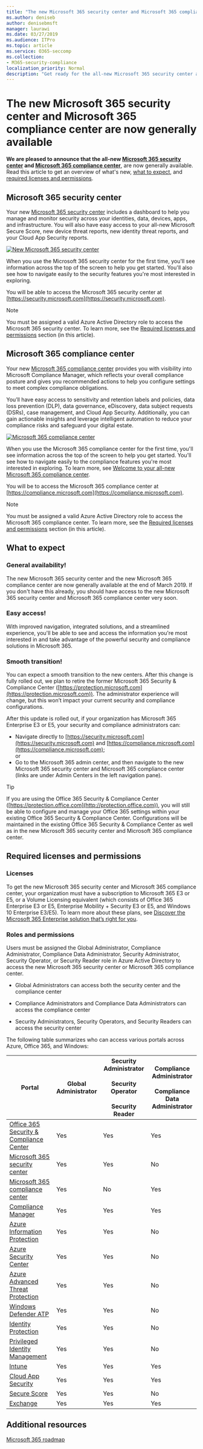```yaml
---
title: "The new Microsoft 365 security center and Microsoft 365 compliance center are now generally available"
ms.author: deniseb
author: denisebmsft
manager: laurawi
ms.date: 03/27/2019
ms.audience: ITPro
ms.topic: article
ms.service: O365-seccomp
ms.collection:
- M365-security-compliance
localization_priority: Normal
description: "Get ready for the all-new Microsoft 365 security center and compliance center"
---
```


# The new Microsoft 365 security center and Microsoft 365 compliance center are now generally available

**We are pleased to announce that the all-new [Microsoft 365 security center](#microsoft-365-security-center) and [Microsoft 365 compliance center](#microsoft-365-compliance-center)**, are now generally available. Read this article to get an overview of what's new, [what to expect](#what-to-expect), and [required licenses and permissions](#required-licenses-and-permissions).

## Microsoft 365 security center

Your new [Microsoft 365 security center](overview-security-center.md) includes a dashboard to help you manage and monitor security across your identities, data, devices, apps, and infrastructure. You will also have easy access to your all-new Microsoft Secure Score, new device threat reports, new identity threat reports, and your Cloud App Security reports. 

[![New Microsoft 365 security center](media/m365-security-center.png)](overview-security-center.md)

When you use the Microsoft 365 security center for the first time, you'll see information across the top of the screen to help you get started. You'll also see how to navigate easily to the security features you're most interested in exploring.

You will be able to access the Microsoft 365 security center at [https://security.microsoft.com](https://security.microsoft.com). 

> [!NOTE]
> You must be assigned a valid Azure Active Directory role to access the Microsoft 365 security center. To learn more, see the [Required licenses and permissions](#required-licenses-and-permissions) section (in this article).

## Microsoft 365 compliance center

Your new [Microsoft 365 compliance center](microsoft-365-compliance-center.md) provides you with visibility into Microsoft Compliance Manager, which reflects your overall compliance posture and gives you recommended actions to help you configure settings to meet complex compliance obligations. 

You’ll have easy access to sensitivity and retention labels and policies, data loss prevention (DLP), data governance, eDiscovery, data subject requests (DSRs), case management, and Cloud App Security. Additionally, you can gain actionable insights and leverage intelligent automation to reduce your compliance risks and safeguard your digital estate. 

[![Microsoft 365 compliance center](media/m365-compliance-center.png)](microsoft-365-compliance-center.md)

When you use the Microsoft 365 compliance center for the first time, you'll see information across the top of the screen to help you get started. You'll see how to navigate easily to the compliance features you're most interested in exploring. To learn more, see [Welcome to your all-new Microsoft 365 compliance center](microsoft-365-compliance-center.md).

You will be to access the Microsoft 365 compliance center at [https://compliance.microsoft.com](https://compliance.microsoft.com).  

> [!NOTE]
> You must be assigned a valid Azure Active Directory role to access the Microsoft 365 compliance center. To learn more, see the [Required licenses and permissions](#required-licenses-and-permissions) section (in this article).

## What to expect

### General availability!

The new Microsoft 365 security center and the new Microsoft 365 compliance center are now generally available at the end of March 2019. If you don't have this already, you should have access to the new Microsoft 365 security center and Microsoft 365 compliance center very soon.

### Easy access!

With improved navigation, integrated solutions, and a streamlined experience, you'll be able to see and access the information you're most interested in and take advantage of the powerful security and compliance solutions in Microsoft 365.

### Smooth transition!

You can expect a smooth transition to the new centers. After this change is fully rolled out, we plan to retire the former Microsoft 365 Security & Compliance Center ([https://protection.microsoft.com](https://protection.microsoft.com)). The administrator experience will change, but this won’t impact your current security and compliance configurations.

After this update is rolled out, if your organization has Microsoft 365 Enterprise E3 or E5, your security and compliance administrators can:

- Navigate directly to [https://security.microsoft.com](https://security.microsoft.com) and [https://compliance.microsoft.com](https://compliance.microsoft.com); <br>or  
- Go to the Microsoft 365 admin center, and then navigate to the new Microsoft 365 security center and Microsoft 365 compliance center (links are under Admin Centers in the left navigation pane).

> [!TIP]
> If you are using the Office 365 Security & Compliance Center ([https://protection.office.com](http://protection.office.com)), you will still be able to configure and manage your Office 365 settings within your existing Office 365 Security & Compliance Center. Configurations will be maintained in the existing Office 365 Security & Compliance Center as well as in the new Microsoft 365 security center and Microsoft 365 compliance center.  

## Required licenses and permissions

### Licenses

To get the new Microsoft 365 security center and Microsoft 365 compliance center, your organization must have a subscription to Microsoft 365 E3 or E5, or a Volume Licensing equivalent (which consists of Office 365 Enterprise E3 or E5, Enterprise Mobility + Security E3 or E5, and Windows 10 Enterprise E3/E5). To learn more about these plans, see [Discover the Microsoft 365 Enterprise solution that’s right for you](https://www.microsoft.com/microsoft-365/compare-all-microsoft-365-plans).

### Roles and permissions

Users must be assigned the Global Administrator, Compliance Administrator, Compliance Data Administrator, Security Administrator, Security Operator, or Security Reader role in Azure Active Directory to access the new Microsoft 365 security center or Microsoft 365 compliance center.

- Global Administrators can access both the security center and the compliance center

- Compliance Administrators and Compliance Data Administrators can access the compliance center

- Security Administrators, Security Operators, and Security Readers can access the security center

The following table summarizes who can access various portals across Azure, Office 365, and Windows:

|Portal<br/>  |Global<br/>Administrator  |Security Administrator<br/><br/>Security Operator<br/><br/>Security Reader<br/> |Compliance Administrator<br/><br/>Compliance Data Administrator <br/> |
|---------|---------|---------|---------|
|[Office 365 Security & Compliance Center](https://protection.office.com) |Yes |Yes  |Yes |
|[Microsoft 365 security center](https://security.microsoft.com) |Yes  | Yes  | No        |
|[Microsoft 365 compliance center](https://compliance.microsoft.com) | Yes | No | Yes |
|[Compliance Manager](https://aka.ms/compliancemanager) |Yes | Yes |Yes  |
|[Azure Information Protection](https://docs.microsoft.com/azure/information-protection) |Yes |Yes |No |
|[Azure Security Center](https://docs.microsoft.com/azure/security-center/)  |Yes |Yes |No |
|[Azure Advanced Threat Protection](https://docs.microsoft.com/azure-advanced-threat-protection/what-is-atp)  |Yes |Yes |No |
|[Windows Defender ATP](https://docs.microsoft.com/windows/security/threat-protection/windows-defender-atp/windows-defender-advanced-threat-protection?ocid=tia-260153000#windows-defender-atp) |Yes |Yes |No |
|[Identity Protection](https://docs.microsoft.com/azure/active-directory/identity-protection)     |Yes |Yes |No |
|[Privileged Identity Management](https://docs.microsoft.com/azure/active-directory/privileged-identity-management)     |Yes |Yes |No |
|[Intune](https://docs.microsoft.com/intune)     |Yes |Yes |Yes |
|[Cloud App Security](https://docs.microsoft.com/cloud-app-security/)     |Yes |Yes |Yes |
|[Secure Score](https://docs.microsoft.com/office365/securitycompliance/office-365-secure-score)     |Yes |Yes |No |
|[Exchange](https://docs.microsoft.com/exchange/)     |Yes |Yes |Yes |

## Additional resources

[Microsoft 365 roadmap](https://www.microsoft.com/microsoft-365/roadmap)

